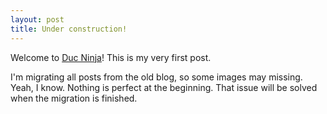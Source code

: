 ```yaml
---
layout: post
title: Under construction!
---
```

Welcome to [Duc Ninja](https://duc.ninja/)! This is my very first post.
<div class="tip">
    I'm migrating all posts from the old blog, so some images may missing. Yeah, I know. Nothing is perfect at the beginning. That issue will be solved when the migration is finished.
</div>
<!-- more -->
